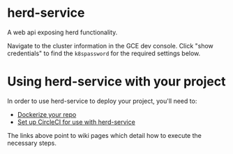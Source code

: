 # herd-service
A web api exposing herd functionality.

Navigate to the cluster information in the GCE dev console. Click "show credentials" to find the `k8spassword` for the required settings below.

# Using herd-service with your project

In order to use herd-service to deploy your project, you'll need to:
 * [Dockerize your repo](https://github.com/OAODEV/herd-service/wiki/How-To-Dockerize-an-Application)
 * [Set up CircleCI for use with herd-service](https://github.com/OAODEV/herd-service/wiki/Setup-Circle-CI-for-use-with-herd-service)

The links above point to wiki pages which detail how to execute the necessary steps.
